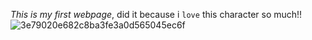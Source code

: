 *This is my first webpage*, did it because i `love` this character so much!!![3e79020e682c8ba3fe3a0d565045ec6f](https://github.com/user-attachments/assets/27cff681-ac79-4876-b877-d017a2d55857)
